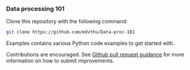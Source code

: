 ### Data processing 101

Clone this repository with the following command:
```bash
git clone https://github.com/mdvthu/Data-proc-101
```

Examples contains various Python code examples to get started with.

Contributions are encouraged. See [Github pull request guidance](https://help.github.com/articles/about-pull-requests/) for more information on how to submit improvements.

